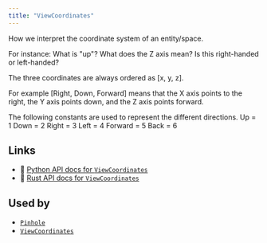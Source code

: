 ```yaml
---
title: "ViewCoordinates"
---
```


How we interpret the coordinate system of an entity/space.

For instance: What is "up"? What does the Z axis mean? Is this right-handed or left-handed?

The three coordinates are always ordered as [x, y, z].

For example [Right, Down, Forward] means that the X axis points to the right, the Y axis points
down, and the Z axis points forward.

The following constants are used to represent the different directions.
 Up = 1
 Down = 2
 Right = 3
 Left = 4
 Forward = 5
 Back = 6


## Links
 * 🐍 [Python API docs for `ViewCoordinates`](https://ref.rerun.io/docs/python/nightly/common/components#rerun.components.ViewCoordinates)
 * 🦀 [Rust API docs for `ViewCoordinates`](https://docs.rs/rerun/0.9.0-alpha.10/rerun/components/struct.ViewCoordinates.html)


## Used by

* [`Pinhole`](../archetypes/pinhole.md)
* [`ViewCoordinates`](../archetypes/view_coordinates.md)
